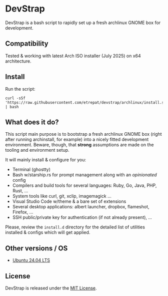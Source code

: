 # DevStrap

DevStrap is a bash script to rapidly set up a fresh archlinux GNOME box for development.

## Compatibility

Tested & working with latest Arch ISO installer (July 2025) on x64 architecture.

## Install

Run the script:

    curl -sSf 'https://raw.githubusercontent.com/etrepat/devstrap/archlinux/install.sh' | bash

## What does it do?

This script main purpose is to bootstrap a fresh archlinux GNOME box (right after running archinstall, for example) into 
a nicely fitted development environment. Beware, though, that **strong** assumptions
are made on the tooling and environment setup.

It will mainly install & configure for you:

* Terminal (ghostty)
* Bash w/starship.rs for prompt management along with an *opinionated* config
* Compilers and build tools for several languages: Ruby, Go, Java, PHP, Rust, ...
* System tools like curl, git, xclip, imagemagick ...
* Visual Studio Code w/theme & a bare set of extensions
* Several desktop applications: albert launcher, dropbox, flameshot, Firefox, ...
* SSH public/private key for authentication (if not already present), ...

Please, review the `install.d` directory for the detailed list of utilities installed & configs which will get applied.

## Other versions / OS

* [Ubuntu 24.04 LTS](https://github.com/etrepat/devstrap/tree/ubuntu)

## License

DevStrap is released under the [MIT License](https://opensource.org/licenses/MIT).
